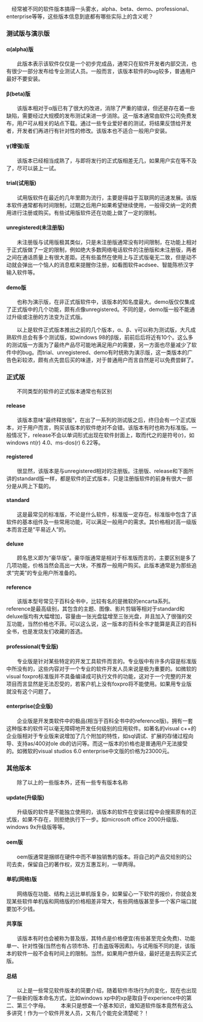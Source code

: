 　经常被不同的软件版本搞得一头雾水，alpha、beta、demo、professional、enterprise等等，这些版本信息到底都有哪些实际上的含义呢？

### 测试版与演示版
#### α(alpha)版
　　此版本表示该软件仅仅是一个初步完成品，通常只在软件开发者内部交流，也有很少一部分发布给专业测试人员。一般而言，该版本软件的bug较多，普通用户最好不要安装。

#### β(beta)版
　　该版本相对于α版已有了很大的改进，消除了严重的错误，但还是存在着一些缺陷，需要经过大规模的发布测试来进一步消除。这一版本通常由软件公司免费发布，用户可从相关的站点下载。通过一些专业爱好者的测试，将结果反馈给开发者，开发者们再进行有针对性的修改。该版本也不适合一般用户安装。

#### γ(增强)版
　　该版本已经相当成熟了，与即将发行的正式版相差无几，如果用户实在等不及了，尽可以装上一试。

#### trial(试用版)
　　试用版软件在最近的几年里颇为流行，主要是得益于互联网的迅速发展。该版本软件通常都有时间限制，过期之后用户如果希望继续使用，一般得交纳一定的费用进行注册或购买。有些试用版软件还在功能上做了一定的限制。

#### unregistered(未注册版)
　　未注册版与试用版极其类似，只是未注册版通常没有时间限制，在功能上相对于正式版做了一定的限制，例如绝大多数网络电话软件的注册版和未注册版，两者之间在通话质量上有很大差距。还有些虽然在使用上与正式版毫无二致，但是动不动就会弹出一个恼人的消息框来提醒你注册，如看图软件acdsee、智能陈桥汉字输入软件等。

#### demo版
　　也称为演示版，在非正式版软件中，该版本的知名度最大。demo版仅仅集成了正式版中的几个功能，颇有点像unregistered。不同的是，demo版一般不能通过升级或注册的方法变为正式版。

　　以上是软件正式版本推出之前的几个版本，α、β、γ可以称为测试版，大凡成熟软件总会有多个测试版，如windows 98的β版，前前后后将近有10个。这么多的测试版一方面为了最终产品尽可能地满足用户的需要，另一方面也尽量减少了软件中的bug。而trial、unregistered、demo有时统称为演示版，这一类版本的广告色彩较浓，颇有点先尝后买的味道，对于普通用户而言自然是可以免费尝鲜了。

### 正式版
　　不同类型的软件的正式版本通常也有区别
#### release
　　该版本意味“最终释放版”，在出了一系列的测试版之后，终归会有一个正式版本，对于用户而言，购买该版本的软件绝对不会错。该版本有时也称为标准版。一般情况下，release不会以单词形式出现在软件封面上，取而代之的是符号(r)，如windows nt(r) 4.0、ms-dos(r) 6.22等。

#### registered
　　很显然，该版本是与unregistered相对的注册版。注册版、release和下面所讲的standard版一样，都是软件的正式版本，只是注册版软件的前身有很大一部分是从网上下载的。

#### standard
　　这是最常见的标准版，不论是什么软件，标准版一定存在。标准版中包含了该软件的基本组件及一些常用功能，可以满足一般用户的需求。其价格相对高一级版本而言还是“平易近人”的。

#### deluxe
　　顾名思义即为“豪华版”。豪华版通常是相对于标准版而言的，主要区别是多了几项功能，价格当然会高出一大块，不推荐一般用户购买。此版本通常是为那些追求“完美”的专业用户所准备的。

#### reference
　　该版本型号常见于百科全书中，比较有名的是微软的encarta系列。reference是最高级别，其包含的主题、图像、影片剪辑等相对于standard和deluxe版均有大幅增加，容量由一张光盘猛增至三张光盘，并且加入了很强的交互功能，当然价格也不菲。可以这么说，这一版本的百科全书才能算是真正的百科全书，也是发烧友们收藏的首选。

#### professional(专业版)
　　专业版是针对某些特定的开发工具软件而言的。专业版中有许多内容是标准版中所没有的，这些内容对于一个专业的软件开发人员来说是极为重要的。如微软的visual foxpro标准版并不具备编译成可执行文件的功能，这对于一个完整的开发项目而言显然是无法忍受的，若客户机上没有foxpro将不能使用。如果用专业版就没有这个问题了。

#### enterprise(企业版)
　　企业版是开发类软件中的极品(相当于百科全书中的reference版)。拥有一套这种版本的软件可以毫无障碍地开发任何级别的应用软件。如著名的visual c++的企业版相对于专业版来说增加了几个附加的特性，如sql调试、扩展的存储过程向导、支持as/400对ole db的访问等。而这一版本的价格也是普通用户无法接受的。如微软的visual studios 6.0 enterprise中文版的价格为23000元。

### 其他版本
　　除了以上的一些版本外，还有一些专有版本名称
#### update(升级版)
　　升级版的软件是不能独立使用的，该版本的软件在安装过程中会搜索原有的正式版，如果不存在，则拒绝执行下一步。如microsoft office 2000升级版、windows 9x升级版等等。

#### oem版
　　oem版通常是捆绑在硬件中而不单独销售的版本。将自己的产品交给别的公司去卖，保留自己的著作权，双方互惠互利，一举两得。

#### 单机(网络)版
　　网络版在功能、结构上远比单机版复杂，如果留心一下软件的报价，你就会发现某些软件单机版和网络版的价格相差非常大，有些网络版甚至多一个客户端口就要加不少钱。

#### 共享版
　　该版本有时也会被称为普及版，其特点是价格便宜(有些甚至完全免费)、功能单一、针对性强(当然也有占领市场、打击盗版等因素)。与试用版不同的是，该版本的软件一般不会有时间上的限制。当然，如果用户想升级，最好还是去购买正式版。

#### 总结
　　以上是一些常见软件版本的简要介绍，随着软件市场行为的变化，现在也出现了一些新的版本命名方式，比如windows xp中的xp是取自于experience中的第二、第三个字母。
　　本来只是想查一个基本知识，谁知道软件版本竟然有这么多讲究！作为一个软件开发人员，又有几个能完全清楚呢？！